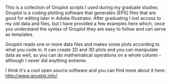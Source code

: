 This is a collection of Gnuplot scripts I used during my graduate studies. 
Gnuplot is a coding plotting software that generates [EPS] files that are 
good for editing later in Adobe Illustrator. After graduating I lost access
to my old data and files, but I have provided a few examples here which,
once you understand the syntax of Gnuplot they are easy to follow and can
serve as templates. 

Gnuplot reads one or more data files and makes some plots according to what
you code in. It can create 2D and 3D plots and you can manipulate data as
well, so you can do mathematical operations on a whole column - although I 
never did anything extreme. 

I think it's a cool open source software and you can find more about it here:
http://www.gnuplot.info/

